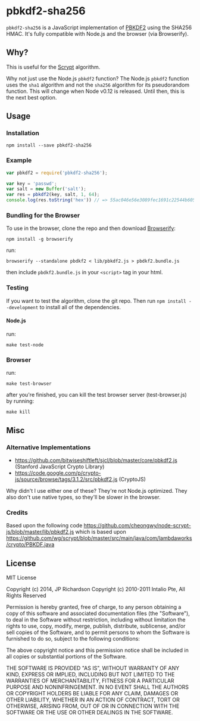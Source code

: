 pbkdf2-sha256
=============

`pbkdf2-sha256` is a JavaScript implementation of [PBKDF2](http://en.wikipedia.org/wiki/PBKDF2) using the SHA256 HMAC. It's fully compatible with Node.js and the browser (via Browserify).


Why?
----

This is useful for the [Scrypt](http://en.wikipedia.org/wiki/Scrypt) algorithm.

Why not just use the Node.js `pbkdf2` function? The Node.js `pbkdf2` function uses the `sha1` algorithm and not the `sha256` algorithm for its pseudorandom function. This will change when Node v0.12 is released. Until then, this is the next best option.



Usage
-----

### Installation

    npm install --save pbkdf2-sha256

### Example

```js
var pbkdf2 = require('pbkdf2-sha256');

var key = 'passwd';
var salt = new Buffer('salt');
var res = pbkdf2(key, salt, 1, 64);
console.log(res.toString('hex')) // => 55ac046e56e3089fec1691c22544b605f94185216dde0465e68b9d57c20dacbc49ca9cccf179b645991664b39d77ef317c71b845b1e30bd509112041d3a19783
```

### Bundling for the Browser

To use in the browser, clone the repo and then download [Browserify](https://github.com/substack/node-browserify):

    npm install -g browserify

run:

    browserify --standalone pbdkf2 < lib/pbkdf2.js > pbdkf2.bundle.js

then include `pbdkf2.bundle.js` in your `<script>` tag in your html. 


### Testing

If you want to test the algorithm, clone the git repo. Then run `npm install --development` to install all of the dependencies.

#### Node.js

run:

    make test-node

### Browser

run:

    make test-browser

after you're finished, you can kill the test browser server (test-browser.js) by running:

    make kill



Misc
----

### Alternative Implementations

- https://github.com/bitwiseshiftleft/sjcl/blob/master/core/pbkdf2.js (Stanford JavaScript Crypto Library)
- https://code.google.com/p/crypto-js/source/browse/tags/3.1.2/src/pbkdf2.js (CryptoJS)

Why didn't I use either one of these? They're not Node.js optimized. They also don't use native types, so they'll be slower in the browser.


### Credits

Based upon the following code https://github.com/cheongwy/node-scrypt-js/blob/master/lib/pbkdf2.js which is based upon https://github.com/wg/scrypt/blob/master/src/main/java/com/lambdaworks/crypto/PBKDF.java



License
-------

MIT License

Copyright (c) 2014, JP Richardson
Copyright (c) 2010-2011 Intalio Pte, All Rights Reserved

Permission is hereby granted, free of charge, to any person obtaining a copy
of this software and associated documentation files (the "Software"), to deal
in the Software without restriction, including without limitation the rights
to use, copy, modify, merge, publish, distribute, sublicense, and/or sell
copies of the Software, and to permit persons to whom the Software is
furnished to do so, subject to the following conditions:

The above copyright notice and this permission notice shall be included in
all copies or substantial portions of the Software.

THE SOFTWARE IS PROVIDED "AS IS", WITHOUT WARRANTY OF ANY KIND, EXPRESS OR
IMPLIED, INCLUDING BUT NOT LIMITED TO THE WARRANTIES OF MERCHANTABILITY,
FITNESS FOR A PARTICULAR PURPOSE AND NONINFRINGEMENT. IN NO EVENT SHALL THE
AUTHORS OR COPYRIGHT HOLDERS BE LIABLE FOR ANY CLAIM, DAMAGES OR OTHER
LIABILITY, WHETHER IN AN ACTION OF CONTRACT, TORT OR OTHERWISE, ARISING FROM,
OUT OF OR IN CONNECTION WITH THE SOFTWARE OR THE USE OR OTHER DEALINGS IN
THE SOFTWARE.
